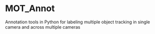 # MOT_Annot
Annotation tools in Python for labeling multiple object tracking in single camera and across multiple cameras
